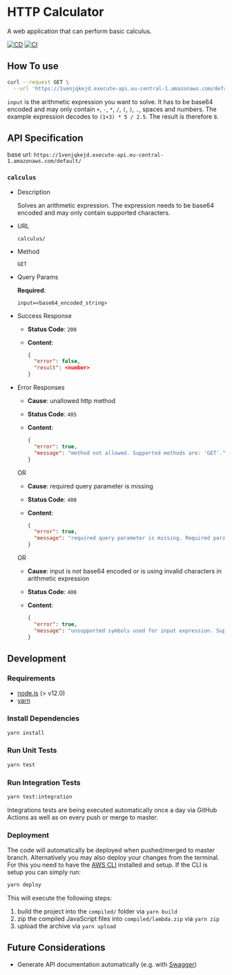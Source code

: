 # HTTP Calculator

A web application that can perform basic calculus.

[![CD](https://github.com/Treborium/lambda-calculator/actions/workflows/cd.yml/badge.svg)](https://github.com/Treborium/lambda-calculator/actions/workflows/cd.yml)
[![CI](https://github.com/Treborium/lambda-calculator/actions/workflows/ci.yml/badge.svg)](https://github.com/Treborium/lambda-calculator/actions/workflows/ci.yml)

## How To use

```sh
curl --request GET \
  --url 'https://1venjqkejd.execute-api.eu-central-1.amazonaws.com/default/calculus?input=KDErMykgKiA1IC8gMi41'
```

`input` is the arithmetic expression you want to solve. It has to be base64 encoded and may only contain `+`, `-`, `*`, `/`, `(`, `)`, `.`, spaces and numbers. The example expression decodes to `(1+3) * 5 / 2.5`. The result is therefore `8`.

## API Specification

base url: `https://1venjqkejd.execute-api.eu-central-1.amazonaws.com/default/`

### `calculus`

- Description

  Solves an arithmetic expression. The expression needs to be base64 encoded and may only contain supported characters.

- URL

  `calculus/`

- Method

  `GET`

- Query Params

  **Required**:

  `input=<base64_encoded_string>`

- Success Response

  - **Status Code**: `200`
  - **Content**:

    ```json
    {
      "error": false,
      "result": <number>
    }
    ```

- Error Responses
  - **Cause**: unallowed http method
  - **Status Code**: `405`
  - **Content**:

    ```json
    {
      "error": true,
      "message": "method not allowed. Supported methods are: 'GET'."
    }
    ```

  OR

  - **Cause**: required query parameter is missing
  - **Status Code**: `400`
  - **Content**:

    ```json
    {
      "error": true,
      "message": "required query parameter is missing. Required parameters are: 'input'."
    }
    ```

  OR

  - **Cause**: input is not base64 encoded or is using invalid characters in arithmetic expression
  - **Status Code**: `400`
  - **Content**:

    ```json
    {
      "error": true,
      "message": "unsupported symbols used for input expression. Supported symbols are: '+', '-', '*', '/', '(', ')', ' ', '.' and any digits from 0 to 9."
    }
    ```

## Development

### Requirements

- [node.js](https://nodejs.dev/download/) (> v12.0)
- [yarn](https://yarnpkg.com/getting-started/install)

### Install Dependencies

```sh
yarn install
```

### Run Unit Tests

```sh
yarn test
```

### Run Integration Tests

```sh
yarn test:integration
```

Integrations tests are being executed automatically once a day via GitHub Actions as well as on every push or merge to master.

### Deployment

The code will automatically be deployed when pushed/merged to master branch.
Alternatively you may also deploy your changes from the terminal.
For this you need to have the [AWS CLI](https://aws.amazon.com/de/cli/) installed and setup.
If the CLI is setup you can simply run:

```sh
yarn deploy
```

This will execute the following steps:

1. build the project into the `compiled/` folder via `yarn build`
2. zip the compiled JavaScript files into `compiled/lambda.zip` via `yarn zip`
3. upload the archive via `yarn upload`

## Future Considerations

- Generate API documentation automatically (e.g. with [Swagger](https://swagger.io/solutions/api-documentation/))
